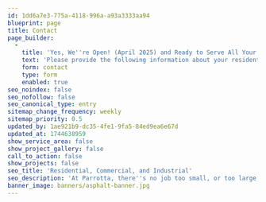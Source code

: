 ```yaml
---
id: 1dd6a7e3-775a-4118-996a-a93a3333aa94
blueprint: page
title: Contact
page_builder:
  -
    title: 'Yes, We''re Open! (April 2025) and Ready to Serve All Your Paving Needs!<br/><br/>Schedule an Appointment'
    text: 'Please provide the following information about your residential, commercial, or industrial job. We''ll give you a call to set up a time for a site visit and to provide you a FREE estimate. At Parrotta, there''s no job too small, or too large!'
    form: contact
    type: form
    enabled: true
seo_noindex: false
seo_nofollow: false
seo_canonical_type: entry
sitemap_change_frequency: weekly
sitemap_priority: 0.5
updated_by: 1ae921b9-dc35-4fe1-9fa5-84ed9ea6e67d
updated_at: 1744638959
show_service_area: false
show_project_gallery: false
call_to_action: false
show_projects: false
seo_title: 'Residential, Commercial, and Industrial'
seo_description: 'At Parrotta, there''s no job too small, or too large! Get in touch with us to get your FREE estimate. Use our online form or call us at 304-292-0905.'
banner_image: banners/asphalt-banner.jpg
---
```

